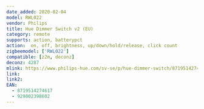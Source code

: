 ```yaml
---
date_added: 2020-02-04
model: RWL022
vendor: Philips
title: Hue Dimmer Switch v2 (EU)
category: remote
supports: action, batterypct
action:  on, off, brightness, up/down/hold/release, click count
zigbeemodel: ['RWL022']
compatible: [z2m, deconz]
deconz: 4287
mlink: https://www.philips-hue.com/sv-se/p/hue-dimmer-switch/8719514274617
link: 
link2: 
EAN:
  - 8719514274617
  - 929002398602
---
```

